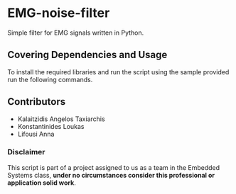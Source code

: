 # EMG-noise-filter
Simple filter for EMG signals written in Python.

## Covering Dependencies and Usage
To install the required libraries and run the script using the sample provided run the following commands.

## Contributors 
- Kalaitzidis Angelos Taxiarchis
- Konstantinides Loukas
- Lifousi Anna 

### Disclaimer
This script is part of a project assigned to us as a team in the Embedded Systems class, **under no circumstances consider this professional or application solid work**. 
